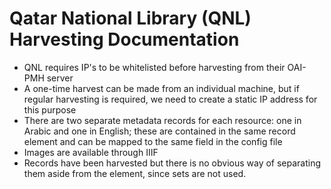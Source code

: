 # Qatar National Library (QNL) Harvesting Documentation

* QNL requires IP's to be whitelisted before harvesting from their OAI-PMH server
* A one-time harvest can be made from an individual machine, but if regular harvesting is required, we need to create a static IP address for this purpose
* There are two separate metadata records for each resource: one in Arabic and one in English; these are contained in the same record element and can be mapped to the same field in the config file
* Images are available through IIIF
* Records have been harvested but there is no obvious way of separating them aside from the <physicalLocation> element, since sets are not used.

